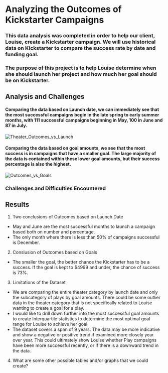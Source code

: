# Analyzing the Outcomes of Kickstarter Campaigns

###  This data analysis was completed in order to help our client, Louise, create a Kickstarter campaign. We will use historical data on Kickstarter to compare the success rate by date and funding goal.

### The purpose of this project is to help Louise determine when she should launch her project and how much her goal should be on Kickstarter.

## Analysis and Challenges

#### Comparing the data based on Launch date, we can immediately see that the most successful campaigns begin in the late spring to early summer months, with 111 successful campaigns beginning in May, 100 in June and 87 in July. 

![Theater_Outcomes_vs_Launch](https://user-images.githubusercontent.com/81929616/115126638-7c0fee00-9f9e-11eb-8640-c8f6496d6e1b.png)

#### Comparing the data based on goal amounts, we see that the most success is in campaigns that have a smaller goal. The large majority of the data is contained within these lower goal amounts, but their success percentage is also the highest.

![Outcomes_vs_Goals](https://user-images.githubusercontent.com/81929616/115127586-93060e80-9fa5-11eb-893b-79f17d38fd70.png)

### Challenges and Difficulties Encountered

## Results

1. Two conclusions of Outcomes based on Launch Date
  * May and June are the most successful months to launch a campaign based both on number and percentage. 
  * The only month where there is less than 50% of campaigns successful is December. 

2. Conslusion of Outcomes based on Goals
  * The smaller the goal, the better chance the Kickstarter has to be a success. If the goal is kept to $4999 and under, the chance of success is 73%.

3. Limitations of the Dataset
  * We are comparing the entire theater category by launch date and only the subcategory of plays by goal amounts. There could be some outlier data in the theater category that is not specifically related to Louise wanting to create a goal for a play.  
  * I would like to drill down further into the most successful goal amounts to create Interquartile statistics to determine the most optimal goal range for Louise to achieve her goal.
  * The dataset covers a span of 9 years. The data may be more indicative and show a negative or positive trend if examined more closely year over year. This could ultimately show Louise whether Play campaigns have been more successful recently, or if there is a downward trend in the data.

4. What are some other possible tables and/or graphs that we could create?

